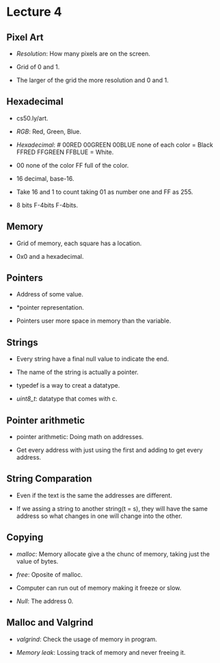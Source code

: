 # Lecture 4

## Pixel Art

- *Resolution*: How many pixels are on the screen.

- Grid of 0 and 1.

- The larger of the grid the more resolution and 0 and 1.

## Hexadecimal

- cs50.ly/art.

- *RGB*: Red, Green, Blue.

- *Hexadecimal*: # 00RED 00GREEN 00BLUE none of each color = Black
  FFRED FFGREEN FFBLUE = White.

- 00 none of the color FF full of the color.

- 16 decimal, base-16.

- Take 16 and 1 to count taking 01 as number one and FF as 255.

- 8 bits F-4bits F-4bits.

## Memory

- Grid of memory, each square has a location.

- 0x0 and a hexadecimal.

## Pointers

- Address of some value.

- *pointer representation.

- Pointers user more space in memory than the variable.

## Strings

- Every string have a final null value to indicate the end.

- The name of the string is actually a pointer.

- typedef is a way to creat a datatype.

- *uint8_t*: datatype that comes with c.


## Pointer arithmetic

- pointer arithmetic: Doing math on addresses.

- Get every address with just using the first and adding to get every address.

## String Comparation

- Even if the text is the same the addresses are different.

- If we assing a string to another string(t = s), they will have the same address
  so what changes in one will change into the other.

## Copying

- *malloc*: Memory allocate give a the chunc of memory, taking just the value of bytes.

- *free*: Oposite of malloc.

- Computer can run out of memory making it freeze or slow.

- *Null*: The address 0.

## Malloc and Valgrind

- *valgrind*: Check the usage of memory in program.

- *Memory leak*: Lossing track of memory and never freeing it.